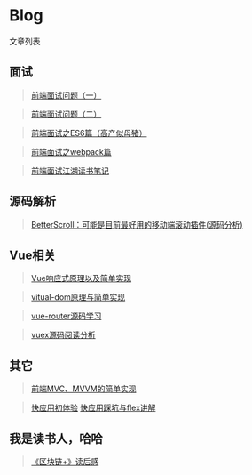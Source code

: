 # Blog


文章列表
## 面试
> [前端面试问题（一）](https://github.com/skychenbo/interviewr/issues/1)

> [前端面试问题（二）](https://github.com/skychenbo/interviewr/issues/2)

> [前端面试之ES6篇（高产似母猪）](https://github.com/skychenbo/interviewr/issues/3)

> [前端面试之webpack篇](https://github.com/skychenbo/interviewr/issues/4)

> [前端面试江湖读书笔记](https://github.com/skychenbo/Blog/issues/8)

## 源码解析
> [BetterScroll：可能是目前最好用的移动端滚动插件(源码分析)](https://github.com/skychenbo/Blog/issues/6)

## Vue相关
> [Vue响应式原理以及简单实现](https://github.com/skychenbo/Blog/issues/9)

> [vitual-dom原理与简单实现](https://github.com/skychenbo/Blog/issues/7)

> [vue-router源码学习](https://github.com/skychenbo/Blog/issues/12)

> [vuex源码阅读分析](https://github.com/skychenbo/Blog/issues/10)


## 其它

> [前端MVC、MVVM的简单实现](https://github.com/skychenbo/Blog/issues/11)

> [快应用初体验](https://github.com/skychenbo/Blog/issues/16)
> [快应用踩坑与flex讲解](https://github.com/skychenbo/Blog/issues/17)


## 我是读书人，哈哈
> [《区块链+》读后感](https://github.com/skychenbo/Blog/issues/13)

